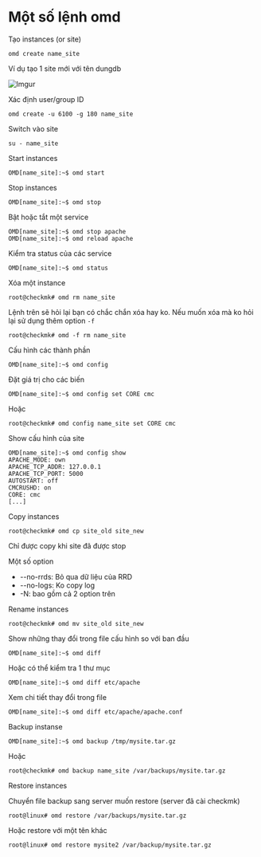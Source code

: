 # Một số lệnh omd

Tạo instances (or site)

    omd create name_site

Ví dụ tạo 1 site mới với tên dungdb

![Imgur](https://i.imgur.com/IqNotfe.png)

Xác định user/group ID

    omd create -u 6100 -g 180 name_site

Switch vào site

    su - name_site

Start instances

    OMD[name_site]:~$ omd start

Stop instances

    OMD[name_site]:~$ omd stop

Bật hoặc tắt một service

    OMD[name_site]:~$ omd stop apache
    OMD[name_site]:~$ omd reload apache

Kiểm tra status của các service

    OMD[name_site]:~$ omd status

Xóa một instance

    root@checkmk# omd rm name_site

Lệnh trên sẽ hỏi lại bạn có chắc chắn xóa hay ko. Nếu muốn xóa mà ko hỏi lại sử dụng thêm option `-f`

    root@checkmk# omd -f rm name_site
    
Cấu hình các thành phần

    OMD[name_site]:~$ omd config

Đặt giá trị cho các biến

    OMD[name_site]:~$ omd config set CORE cmc

Hoặc

    root@checkmk# omd config name_site set CORE cmc

Show cấu hình của site

    OMD[name_site]:~$ omd config show
    APACHE_MODE: own
    APACHE_TCP_ADDR: 127.0.0.1
    APACHE_TCP_PORT: 5000
    AUTOSTART: off
    CMCRUSHD: on
    CORE: cmc
    [...]

Copy instances

    root@checkmk# omd cp site_old site_new

Chỉ được copy khi site đã được stop

Một số option

- --no-rrds: Bỏ qua dữ liệu của RRD
- --no-logs: Ko copy log
- -N: bao gồm cả 2 option trên

Rename instances

    root@checkmk# omd mv site_old site_new

Show những thay đổi trong file cấu hình so với ban đầu

    OMD[name_site]:~$ omd diff

Hoặc có thể kiểm tra 1 thư mục

    OMD[name_site]:~$ omd diff etc/apache

Xem chi tiết thay đổi trong file

    OMD[name_site]:~$ omd diff etc/apache/apache.conf

Backup instanse

    OMD[name_site]:~$ omd backup /tmp/mysite.tar.gz

Hoặc

    root@checkmk# omd backup name_site /var/backups/mysite.tar.gz

Restore instances

Chuyển file backup sang server muốn restore (server đã cài checkmk)

    root@linux# omd restore /var/backups/mysite.tar.gz

Hoặc restore với một tên khác

    root@linux# omd restore mysite2 /var/backup/mysite.tar.gz